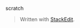 scratch


> Written with [StackEdit](https://stackedit.io/).
<!--stackedit_data:
eyJoaXN0b3J5IjpbLTE2OTQ0ODE2OTBdfQ==
-->